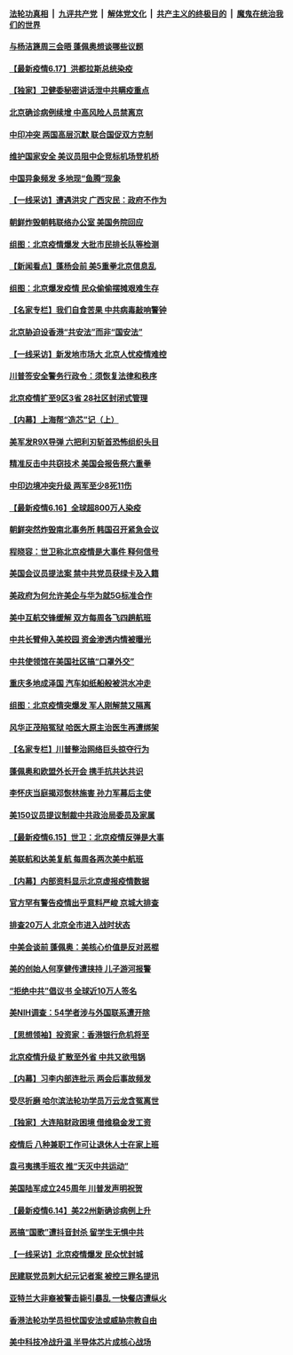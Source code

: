 ####  [法轮功真相](../../../../basic/blob/master/README.md?t=06180302) &nbsp;|&nbsp; [九评共产党](../../../../9ping.md/blob/master/README.md?t=06180302) &nbsp;|&nbsp; [解体党文化](../../../../jtdwh.md/blob/master/README.md?t=06180302)  &nbsp;|&nbsp; [共产主义的终极目的](../../../../gczydzjmd.md/blob/master/README.md?t=06180302) &nbsp;|&nbsp; [魔鬼在统治我们的世界](../../../../mgztzwmdsj.md/blob/master/README.md?t=06180302) 

#### [与杨洁篪周三会晤 蓬佩奥想谈哪些议题](../pages/nf4514/n12192512.md?t=06180302) 

#### [【最新疫情6.17】洪都拉斯总统染疫](../pages/nf4514/n12190739.md?t=06180302) 

#### [【独家】卫健委秘密讲话泄中共瞒疫重点](../pages/nf4514/n12156428.md?t=06180302) 

#### [北京确诊病例续增 中高风险人员禁离京](../pages/nf4514/n12191432.md?t=06180302) 

#### [中印冲突 两国高层沉默 联合国促双方克制](../pages/nf4514/n12191869.md?t=06180302) 

#### [维护国家安全 美议员阻中企竞标机场登机桥](../pages/nf4514/n12191446.md?t=06180302) 

#### [中国异象频发 多地现“鱼腾”现象](../pages/nf4514/n12190624.md?t=06180302) 

#### [【一线采访】遭遇洪灾 广西灾民：政府不作为](../pages/nf4514/n12190854.md?t=06180302) 

#### [朝鲜炸毁朝韩联络办公室 美国务院回应](../pages/nf4514/n12191066.md?t=06180302) 

#### [组图：北京疫情爆发 大批市民排长队等检测](../pages/nf4514/n12190317.md?t=06180302) 

#### [【新闻看点】蓬杨会前 美5重拳北京信息乱](../pages/nf4514/n12190650.md?t=06180302) 

#### [组图：北京爆发疫情 民众偷偷摆摊艰难生存](../pages/nf4514/n12187485.md?t=06180302) 

#### [【名家专栏】我们自食苦果 中共病毒敲响警钟](../pages/nf4514/n12188289.md?t=06180302) 

#### [北京胁迫设香港“共安法”而非“国安法”](../pages/nf4514/n12190759.md?t=06180302) 

#### [【一线采访】新发地市场大 北京人忧疫情难控](../pages/nf4514/n12190292.md?t=06180302) 

#### [川普签安全警务行政令：须恢复法律和秩序](../pages/nf4514/n12190314.md?t=06180302) 

#### [北京疫情扩至9区3省 28社区封闭式管理](../pages/nf4514/n12189881.md?t=06180302) 

#### [【内幕】上海帮“造芯”记（上）](../pages/nf4514/n12156659.md?t=06180302) 

#### [美军发R9X导弹 六把利刃斩首恐怖组织头目](../pages/nf4514/n12189729.md?t=06180302) 

#### [精准反击中共窃技术 美国会报告祭六重拳](../pages/nf4514/n12186086.md?t=06180302) 

#### [中印边境冲突升级 两军至少8死11伤](../pages/nf4514/n12189414.md?t=06180302) 

#### [【最新疫情6.16】全球超800万人染疫](../pages/nf4514/n12188173.md?t=06180302) 

#### [朝鲜突然炸毁南北事务所 韩国召开紧急会议](../pages/nf4514/n12189267.md?t=06180302) 

#### [程晓容：世卫称北京疫情是大事件 释何信号](../pages/nf4514/n12188470.md?t=06180302) 

#### [美国会议员提法案 禁中共党员获绿卡及入籍](../pages/nf4514/n12188617.md?t=06180302) 

#### [美政府为何允许美企与华为就5G标准合作](../pages/nf4514/n12188439.md?t=06180302) 

#### [美中互航交锋缓解 双方每周各飞四趟航班](../pages/nf4514/n12188417.md?t=06180302) 

#### [中共长臂伸入美校园 资金渗透内情被曝光](../pages/nf4514/n12188026.md?t=06180302) 

#### [中共使领馆在美国社区搞“口罩外交”](../pages/nf4514/n12188010.md?t=06180302) 

#### [重庆多地成泽国 汽车如纸船般被洪水冲走](../pages/nf4514/n12187987.md?t=06180302) 

#### [组图：北京疫情突爆发 军人刚解禁又隔离](../pages/nf4514/n12187280.md?t=06180302) 

#### [风华正茂陷冤狱 哈医大原主治医生再遭绑架](../pages/nf4514/n12187251.md?t=06180302) 

#### [【名家专栏】川普整治网络巨头掠夺行为](../pages/nf4514/n12185768.md?t=06180302) 

#### [蓬佩奥和欧盟外长开会 携手抗共达共识](../pages/nf4514/n12187801.md?t=06180302) 

#### [李怀庆当庭揭邓恢林施害 孙力军幕后主使](../pages/nf4514/n12187721.md?t=06180302) 

#### [美150议员提议制裁中共政治局委员及家属](../pages/nf4514/n12187376.md?t=06180302) 

#### [【最新疫情6.15】世卫：北京疫情反弹是大事](../pages/nf4514/n12179367.md?t=06180302) 

#### [美联航和达美复航 每周各两次美中航班](../pages/nf4514/n12187419.md?t=06180302) 

#### [【内幕】内部资料显示北京虚报疫情数据](../pages/nf4514/n12187160.md?t=06180302) 

#### [官方罕有警告疫情出乎意料严峻 京城大排查](../pages/nf4514/n12187185.md?t=06180302) 

#### [排查20万人 北京全市进入战时状态](../pages/nf4514/n12186814.md?t=06180302) 

#### [中美会谈前 蓬佩奥：美核心价值是反对恶棍](../pages/nf4514/n12186712.md?t=06180302) 

#### [美的创始人何享健传遭挟持 儿子游河报警](../pages/nf4514/n12185681.md?t=06180302) 

#### [“拒绝中共”倡议书 全球近10万人签名](../pages/nf4514/n12185407.md?t=06180302) 

#### [美NIH调查：54学者涉与外国联系遭开除](../pages/nf4514/n12185993.md?t=06180302) 

#### [【思想领袖】投资家：香港银行危机将至](../pages/nf4514/n12115486.md?t=06180302) 

#### [北京疫情升级 扩散至外省 中共又欲甩锅](../pages/nf4514/n12185523.md?t=06180302) 

#### [【内幕】习李内部连批示 两会后事故频发](../pages/nf4514/n12185390.md?t=06180302) 

#### [受尽折磨 哈尔滨法轮功学员万云龙含冤离世](../pages/nf4514/n12180330.md?t=06180302) 

#### [【独家】大连陷财政困境 借维稳金发工资](../pages/nf4514/n12176199.md?t=06180302) 

#### [疫情后 八种兼职工作可让退休人士在家上班](../pages/nf4514/n12171685.md?t=06180302) 

#### [袁弓夷携手班农 推“天灭中共运动”](../pages/nf4514/n12185396.md?t=06180302) 

#### [美国陆军成立245周年 川普发声明祝贺](../pages/nf4514/n12185158.md?t=06180302) 

#### [【最新疫情6.14】美22州新确诊病例上升](../pages/nf4514/n12179372.md?t=06180302) 

#### [恶搞“国歌”遭抖音封杀 留学生无惧中共](../pages/nf4514/n12183853.md?t=06180302) 

#### [【一线采访】北京疫情爆发 民众忧封城](../pages/nf4514/n12184541.md?t=06180302) 

#### [民建联党员刺大纪元记者案 被控三罪名提讯](../pages/nf4514/n12184983.md?t=06180302) 

#### [亚特兰大非裔被警击毙引暴乱 一快餐店遭纵火](../pages/nf4514/n12184894.md?t=06180302) 

#### [香港法轮功学员担忧国安法或威胁宗教自由](../pages/nf4514/n12184419.md?t=06180302) 

#### [美中科技冷战升温 半导体芯片成核心战场](../pages/nf4514/n12169390.md?t=06180302) 


